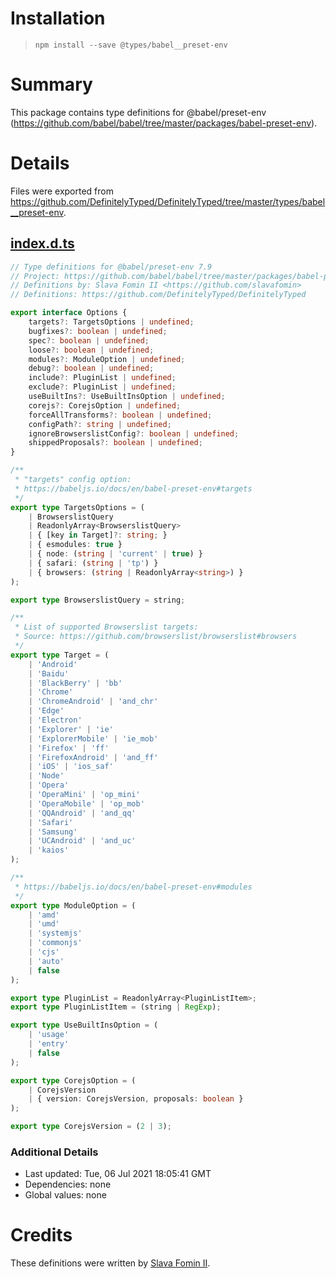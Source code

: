 # Installation
> `npm install --save @types/babel__preset-env`

# Summary
This package contains type definitions for @babel/preset-env (https://github.com/babel/babel/tree/master/packages/babel-preset-env).

# Details
Files were exported from https://github.com/DefinitelyTyped/DefinitelyTyped/tree/master/types/babel__preset-env.
## [index.d.ts](https://github.com/DefinitelyTyped/DefinitelyTyped/tree/master/types/babel__preset-env/index.d.ts)
````ts
// Type definitions for @babel/preset-env 7.9
// Project: https://github.com/babel/babel/tree/master/packages/babel-preset-env, https://babeljs.io/docs/en/babel-preset-env
// Definitions by: Slava Fomin II <https://github.com/slavafomin>
// Definitions: https://github.com/DefinitelyTyped/DefinitelyTyped

export interface Options {
    targets?: TargetsOptions | undefined;
    bugfixes?: boolean | undefined;
    spec?: boolean | undefined;
    loose?: boolean | undefined;
    modules?: ModuleOption | undefined;
    debug?: boolean | undefined;
    include?: PluginList | undefined;
    exclude?: PluginList | undefined;
    useBuiltIns?: UseBuiltInsOption | undefined;
    corejs?: CorejsOption | undefined;
    forceAllTransforms?: boolean | undefined;
    configPath?: string | undefined;
    ignoreBrowserslistConfig?: boolean | undefined;
    shippedProposals?: boolean | undefined;
}

/**
 * "targets" config option:
 * https://babeljs.io/docs/en/babel-preset-env#targets
 */
export type TargetsOptions = (
    | BrowserslistQuery
    | ReadonlyArray<BrowserslistQuery>
    | { [key in Target]?: string; }
    | { esmodules: true }
    | { node: (string | 'current' | true) }
    | { safari: (string | 'tp') }
    | { browsers: (string | ReadonlyArray<string>) }
);

export type BrowserslistQuery = string;

/**
 * List of supported Browserslist targets:
 * Source: https://github.com/browserslist/browserslist#browsers
 */
export type Target = (
    | 'Android'
    | 'Baidu'
    | 'BlackBerry' | 'bb'
    | 'Chrome'
    | 'ChromeAndroid' | 'and_chr'
    | 'Edge'
    | 'Electron'
    | 'Explorer' | 'ie'
    | 'ExplorerMobile' | 'ie_mob'
    | 'Firefox' | 'ff'
    | 'FirefoxAndroid' | 'and_ff'
    | 'iOS' | 'ios_saf'
    | 'Node'
    | 'Opera'
    | 'OperaMini' | 'op_mini'
    | 'OperaMobile' | 'op_mob'
    | 'QQAndroid' | 'and_qq'
    | 'Safari'
    | 'Samsung'
    | 'UCAndroid' | 'and_uc'
    | 'kaios'
);

/**
 * https://babeljs.io/docs/en/babel-preset-env#modules
 */
export type ModuleOption = (
    | 'amd'
    | 'umd'
    | 'systemjs'
    | 'commonjs'
    | 'cjs'
    | 'auto'
    | false
);

export type PluginList = ReadonlyArray<PluginListItem>;
export type PluginListItem = (string | RegExp);

export type UseBuiltInsOption = (
    | 'usage'
    | 'entry'
    | false
);

export type CorejsOption = (
    | CorejsVersion
    | { version: CorejsVersion, proposals: boolean }
);

export type CorejsVersion = (2 | 3);

````

### Additional Details
 * Last updated: Tue, 06 Jul 2021 18:05:41 GMT
 * Dependencies: none
 * Global values: none

# Credits
These definitions were written by [Slava Fomin II](https://github.com/slavafomin).
